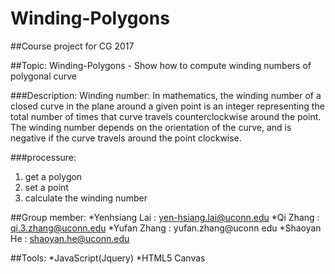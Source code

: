 # Winding-Polygons
##Course project for CG 2017

##Topic: 
Winding-Polygons - Show how to compute winding numbers of polygonal curve

###Description:
Winding number:
In mathematics, the winding number of a closed curve in the plane around a given point is an integer representing the total number of times that curve travels counterclockwise around the point. The winding number depends on the orientation of the curve, and is negative if the curve travels around the point clockwise.

###processure:
1. get a polygon
2. set a point 
3. calculate the winding number


##Group member:
*Yenhsiang Lai : yen-hsiang.lai@uconn.edu
*Qi Zhang : qi.3.zhang@uconn.edu
*Yufan Zhang : yufan.zhang@uconn edu
*Shaoyan He : shaoyan.he@uconn.edu

##Tools:
*JavaScript(Jquery)
*HTML5 Canvas
